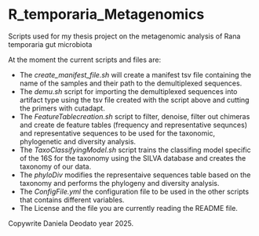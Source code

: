 # R_temporaria_Metagenomics
Scripts used for my thesis project on the metagenomic analysis of Rana temporaria gut microbiota

At the moment the current scripts and files are:

- The *create_manifest_file.sh* will create a manifest tsv file containing the name of the samples and their path to the demultiplexed sequences.
- The *demu.sh* script for importing the demultiplexed sequences into artifact type using the tsv file created with the script above and cutting the primers with cutadapt.  
- The *FeatureTablecreation.sh* script to filter, denoise, filter out chimeras and create de feature tables (frequency and representative sequnces) and representative sequences to be used for the taxonomic, phylogenetic and diversity analysis.
- The *TaxoClassifyingModel.sh* script trains the classifing model specific of the 16S for the taxonomy using the SILVA database and creates the taxonomy of our data.
- The *phyloDiv* modifies the representaive sequences table based on the taxonomy and performs the phylogeny and diversity analysis.
- The *ConfigFile.yml* the configuration file to be used in the other scripts that contains different variables.
- The License and the file you are currently reading the README file. 

Copywrite Daniela Deodato year 2025.
